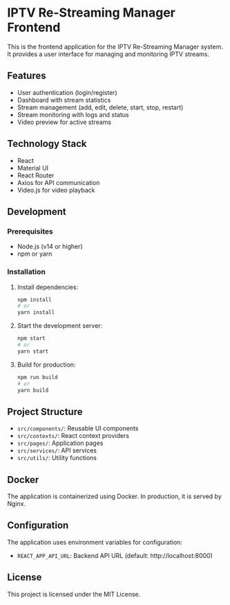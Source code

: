 # IPTV Re-Streaming Manager Frontend

This is the frontend application for the IPTV Re-Streaming Manager system. It provides a user interface for managing and monitoring IPTV streams.

## Features

- User authentication (login/register)
- Dashboard with stream statistics
- Stream management (add, edit, delete, start, stop, restart)
- Stream monitoring with logs and status
- Video preview for active streams

## Technology Stack

- React
- Material UI
- React Router
- Axios for API communication
- Video.js for video playback

## Development

### Prerequisites

- Node.js (v14 or higher)
- npm or yarn

### Installation

1. Install dependencies:
   ```bash
   npm install
   # or
   yarn install
   ```

2. Start the development server:
   ```bash
   npm start
   # or
   yarn start
   ```

3. Build for production:
   ```bash
   npm run build
   # or
   yarn build
   ```

## Project Structure

- `src/components/`: Reusable UI components
- `src/contexts/`: React context providers
- `src/pages/`: Application pages
- `src/services/`: API services
- `src/utils/`: Utility functions

## Docker

The application is containerized using Docker. In production, it is served by Nginx.

## Configuration

The application uses environment variables for configuration:

- `REACT_APP_API_URL`: Backend API URL (default: http://localhost:8000)

## License

This project is licensed under the MIT License.
